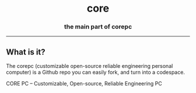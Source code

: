 <h1 align="center">core</h1>
<h3 align="center">the main part of corepc</h3>

---

<h2>What is it?</h2>
<p>The corepc (customizable open-source reliable engineering personal computer) is a Github repo you can easily fork, and turn into a codespace.</p>
CORE PC – Customizable, Open-source, Reliable Engineering PC
